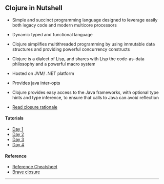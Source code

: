 ## Clojure in Nutshell

- Simple and succinct programming language designed to leverage easily
  both legacy code and modern multicore processors
  
- Dynamic typed and functional language

- Clojure simplifies multithreaded programming by using immutable data structures 
and providing powerful concurrency constructs

- Clojure is a dialect of Lisp, and shares with Lisp the code-as-data philosophy and a powerful macro system

- Hosted on JVM/ .NET platform

- Provides java inter-opts 

- Clojure provides easy access to the Java frameworks, with optional type hints and type inference, to ensure that calls to Java can avoid reflection

- [Read closure rationale](https://clojure.org/about/rationale)

#### Tutorials
- [Day 1](day1.md)
- [Day 2](day2.md)
- [Day 3](day3.md)
- [Day 4](day4.md)

#### Reference

- [Reference Cheatsheet](http://jafingerhut.github.io/cheatsheet/clojuredocs/cheatsheet-tiptip-cdocs-summary.html)
- [Brave closure](https://www.braveclojure.com/getting-started/)

---

